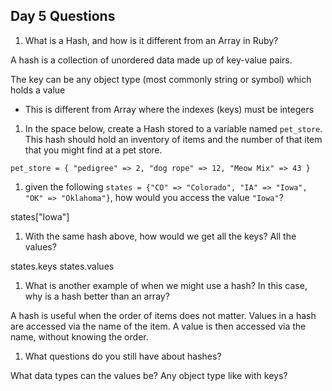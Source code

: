## Day 5 Questions

1. What is a Hash, and how is it different from an Array in Ruby?

A hash is a collection of unordered data made up of key-value pairs.

The key can be any object type (most commonly string or symbol) which holds a value

- This is different from Array where the indexes (keys) must be integers

1. In the space below, create a Hash stored to a variable named `pet_store`. This hash should hold an inventory of items and the number of that item that you might find at a pet store.

`pet_store = { "pedigree" => 2, "dog rope" => 12, "Meow Mix" => 43 }`

1. given the following `states = {"CO" => "Colorado", "IA" => "Iowa", "OK" => "Oklahoma"}`, how would you access the value `"Iowa"`?

states["Iowa"]

1. With the same hash above, how would we get all the keys? All the values?

states.keys
states.values

1. What is another example of when we might use a hash? In this case, why is a hash better than an array?

A hash is useful when the order of items does not matter. Values in a hash are accessed via the name of the item. A value is then accessed via the name, without knowing the order.

1. What questions do you still have about hashes?

What data types can the values be? Any object type like with keys?

